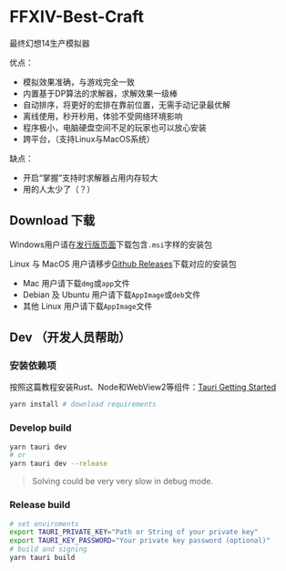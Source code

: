 # FFXIV-Best-Craft

最终幻想14生产模拟器

优点：

- 模拟效果准确，与游戏完全一致
- 内置基于DP算法的求解器，求解效果一级棒
- 自动排序，将更好的宏排在靠前位置，无需手动记录最优解
- 离线使用，秒开秒用，体验不受网络环境影响
- 程序极小，电脑硬盘空间不足的玩家也可以放心安装
- 跨平台，（支持Linux与MacOS系统）

缺点：

- 开启“掌握”支持时求解器占用内存较大
- 用的人太少了（？）

## Download 下载

Windows用户请在[发行版页面](https://gitee.com/Tnze/ffxiv-best-craft/releases)下载包含`.msi`字样的安装包

Linux 与 MacOS 用户请移步[Github Releases](https://github.com/Tnze/ffxiv-best-craft/releases)下载对应的安装包

- Mac 用户请下载`dmg`或`app`文件
- Debian 及 Ubuntu 用户请下载`AppImage`或`deb`文件
- 其他 Linux 用户请下载`AppImage`文件

## Dev （开发人员帮助）

### 安装依赖项

按照这篇教程安装Rust、Node和WebView2等组件：[Tauri Getting Started](https://tauri.app/zh/v1/guides/getting-started/prerequisites/)

```bash
yarn install # download requirements
```

### Develop build

```bash
yarn tauri dev
# or
yarn tauri dev --release
```

> Solving could be very very slow in debug mode.

### Release build

```bash
# set enviroments
export TAURI_PRIVATE_KEY="Path or String of your private key"
export TAURI_KEY_PASSWORD="Your private key password (optional)"
# build and signing
yarn tauri build
```
